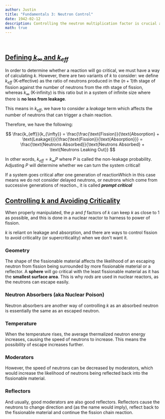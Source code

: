 ```yaml
---
author: Justin
title: "Fundamentals 3: Neutron Control"
date: 1942-02-12
description: Controlling the neutron multiplication factor is crucial and understanding how we can calculate it gives us an idea of what factors contribute to it.
math: true
---
```

<br>

## <ins>Defining $k_{\infty}$ and $k_{eff}$ </ins>

In order to determine whether a reaction will go critical, we must have a way of calculating $k$. However, there are two variants of $k$ to consider: we define $k_{eff}$ (K-effective) as the ratio of neutrons produced in the $(n+1)$th stage of fission against the number of neutrons from the $n$th stage of fission, whereas $k_{\infty}$ (K-infinity) is this ratio but in a system of infinite size where there is **no loss from leakage**.

This means in $k_{eff}$, we have to consider a _leakage_ term which affects the number of neutrons that can trigger a chain reaction.

Therefore, we have the following:

$$
\frac{k_{eff}}{k_{\infty}} = \frac{\frac{\text{Fission}}{\text{Absorption} + \text{Leakage}}}{\frac{\text{Fission}}{\text{Absorption}}} = \frac{\text{Neutrons Absorbed}}{\text{Neutrons Absorbed} + \text{Neutrons Leaking Out}}
$$

In other words, $k_{eff} = k_{\infty}P$ where $P$ is called the non-leakage probability. Adjusting $P$ will determine whether we can turn the system critical!

If a system goes critical after <a class="tooltip">one generation of reaction<span>Which in this case means we do not consider delayed neutrons, or neutrons which come from successive generations of reaction.</span></a>, it is called _**prompt critical**_

## <ins>Controlling k and Avoiding Criticality</ins>
When properly manipulated, the $p$ and $f$ factors of $k$ can keep $k$ as close to 1 as possible, and this is done in a nuclear reactor to harness to power of fission.

$k$ is reliant on leakage and absorption, and there are ways to control fission to avoid criticality (or supercriticality) when we don't want it.

### Geometry
The shape of the fissionable material affects the likelihood of an escaping neutron from fission being surrounded by more fissionable material or a reflector. A **sphere** will go critical with the least fissionable material as it has the **smallest surface area**. This is why *rods* are used in nuclear reactors, as the neutrons can escape easily.

### Neutron Absorbers (aka Nuclear Poison)
Neutron absorbers are another way of controlling $k$ as an absorbed neutron is essentially the same as an escaped neutron. 

### Temperature
When the temperature rises, the average thermalized neutron energy increases, causing the speed of neutrons to increase. This means the possibility of escape increases further. 

### Moderators
However, the speed of neutrons can be decreased by moderators, which would increase the likelihood of neutrons being reflected back into the fissionable material.

### Reflectors
And usually, good moderators are also good reflectors. Reflectors cause the neutrons to change direction and (as the name would imply), reflect back to the fissionable material and continue the fission chain reaction.